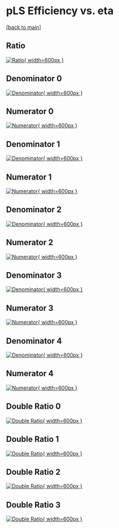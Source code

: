 # pLS Efficiency vs. eta

[[back to main](./)]



## Ratio

[![Ratio](../mtv/var/pLS_base_13_1_eff_eta.png){ width=600px }](../mtv/var/pLS_base_13_1_eff_eta.pdf)

## Denominator 0

[![Denominator](../mtv/den/pLS_base_13_1_eff_eta_den0.png){ width=600px }](../mtv/den/pLS_base_13_1_eff_eta_den0.pdf)

## Numerator 0

[![Numerator](../mtv/num/pLS_base_13_1_eff_eta_num0.png){ width=600px }](../mtv/num/pLS_base_13_1_eff_eta_num0.pdf)

## Denominator 1

[![Denominator](../mtv/den/pLS_base_13_1_eff_eta_den1.png){ width=600px }](../mtv/den/pLS_base_13_1_eff_eta_den1.pdf)

## Numerator 1

[![Numerator](../mtv/num/pLS_base_13_1_eff_eta_num1.png){ width=600px }](../mtv/num/pLS_base_13_1_eff_eta_num1.pdf)

## Denominator 2

[![Denominator](../mtv/den/pLS_base_13_1_eff_eta_den2.png){ width=600px }](../mtv/den/pLS_base_13_1_eff_eta_den2.pdf)

## Numerator 2

[![Numerator](../mtv/num/pLS_base_13_1_eff_eta_num2.png){ width=600px }](../mtv/num/pLS_base_13_1_eff_eta_num2.pdf)

## Denominator 3

[![Denominator](../mtv/den/pLS_base_13_1_eff_eta_den3.png){ width=600px }](../mtv/den/pLS_base_13_1_eff_eta_den3.pdf)

## Numerator 3

[![Numerator](../mtv/num/pLS_base_13_1_eff_eta_num3.png){ width=600px }](../mtv/num/pLS_base_13_1_eff_eta_num3.pdf)

## Denominator 4

[![Denominator](../mtv/den/pLS_base_13_1_eff_eta_den4.png){ width=600px }](../mtv/den/pLS_base_13_1_eff_eta_den4.pdf)

## Numerator 4

[![Numerator](../mtv/num/pLS_base_13_1_eff_eta_num4.png){ width=600px }](../mtv/num/pLS_base_13_1_eff_eta_num4.pdf)

## Double Ratio 0

[![Double Ratio](../mtv/ratio/pLS_base_13_1_eff_eta_ratio0.png){ width=600px }](../mtv/ratio/pLS_base_13_1_eff_eta_ratio0.pdf)

## Double Ratio 1

[![Double Ratio](../mtv/ratio/pLS_base_13_1_eff_eta_ratio1.png){ width=600px }](../mtv/ratio/pLS_base_13_1_eff_eta_ratio1.pdf)

## Double Ratio 2

[![Double Ratio](../mtv/ratio/pLS_base_13_1_eff_eta_ratio2.png){ width=600px }](../mtv/ratio/pLS_base_13_1_eff_eta_ratio2.pdf)

## Double Ratio 3

[![Double Ratio](../mtv/ratio/pLS_base_13_1_eff_eta_ratio3.png){ width=600px }](../mtv/ratio/pLS_base_13_1_eff_eta_ratio3.pdf)

